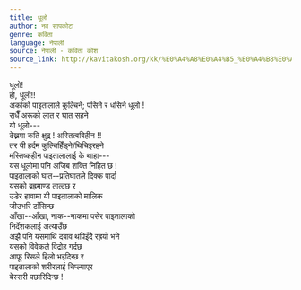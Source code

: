 ```yaml
---
title: धूलो
author: नव सापकोटा
genre: कविता
language: नेपाली
source: नेपाली - कविता कोश
source_link: http://kavitakosh.org/kk/%E0%A4%A8%E0%A4%B5_%E0%A4%B8%E0%A4%BE%E0%A4%AA%E0%A4%95%E0%A5%8B%E0%A4%9F%E0%A4%BE
---
```


धूलो!  
हो, धूलो!!  
अर्काको पाइतालाले कुल्चिने; पसिने र धसिने धूलो !  
सधैँ अरूको लात र घात सहने  
यो धूलो---  
देख्नमा कति क्षुद्र ! अस्तित्वविहीन !!  
तर यी हर्दम कुल्चिहिँड्ने/थिचिइरहने  
मस्तिष्कहीन पाइतालालाई के थाहा---  
यस धूलोमा पनि अजिब शक्ति निहित छ !  
पाइतालाको घात--प्रतिघातले दिक्क पार्दा  
यसको ब्रह्रमाण्ड तात्दछ र  
उडेर हावामा यी पाइतालाको मालिक  
जीउभरि टाँसिन्छ  
आँखा--आँखा, नाक--नाकमा पसेर पाइतालाको  
निर्देशकलाई अत्याउँछ  
अझै पनि यसमाथि दबाव थपिइँदै रह्रयो भने  
यसको विवेकले विद्रोह गर्दछ  
आफू रिसले हिलो भइदिन्छ र  
पाइतालाको शरीरलाई चिप्ल्याएर  
बेस्सरी पछारिदिन्छ !
